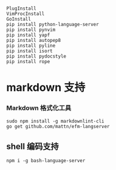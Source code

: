 # 

	PlugInstall
	VimProcInstall
	GoInstall
	pip install python-language-server
	pip install pynvim 
	pip install yapf
	pip install autopep8
	pip install pyline
	pip install isort
	pip install pydocstyle
	pip install rope

# markdown 支持

### Markdown 格式化工具
	sudo npm install -g markdownlint-cli
	go get github.com/mattn/efm-langserver


## shell 编码支持
	
	npm i -g bash-language-server

	


